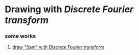 # Drawing with _Discrete Fourier transform_

### some works

1. [draw "Sam" with Discrete Fourier transform](https://www.youtube.com/watch?v=wqyErBEHPcQ&ab_channel=Samwu)
